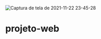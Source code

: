 ![Captura de tela de 2021-11-22 23-45-28](https://user-images.githubusercontent.com/46574677/142964132-fc968951-e842-45b4-921d-4c64c1c9f16a.png)
# projeto-web
